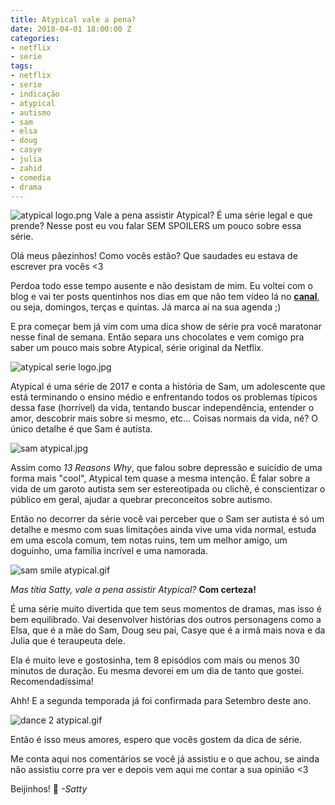 ```yaml
---
title: Atypical vale a pena?
date: 2018-04-01 18:00:00 Z
categories:
- netflix
- serie
tags:
- netflix
- serie
- indicação
- atypical
- autismo
- sam
- elsa
- doug
- casye
- julia
- zahid
- comedia
- drama
---
```


![atypical logo.png](/uploads/atypical%20logo.png)
Vale a pena assistir Atypical? É uma série legal e que prende? Nesse post eu vou falar SEM SPOILERS um pouco sobre essa série. 

Olá meus pãezinhos! Como vocês estão? Que saudades eu estava de escrever pra vocês <3

Perdoa todo esse tempo ausente e não desistam de mim. Eu voltei com o blog e vai ter posts quentinhos nos dias em que não tem vídeo lá no **[canal](http://youtube.com/PenseGeek)**, ou seja, domingos, terças e quintas. Já marca aí na sua agenda ;)

E pra começar bem já vim com uma dica show de série pra você maratonar nesse final de semana. Então separa uns chocolates e vem comigo pra saber um pouco mais sobre Atypical, série original da Netflix. 

![atypical serie logo.jpg](/uploads/atypical%20serie%20logo.jpg)

Atypical é uma série de 2017 e conta a história de Sam, um adolescente que está terminando o ensino médio e enfrentando todos os problemas típicos dessa fase (horrível) da vida, tentando buscar independência, entender o amor, descobrir mais sobre si mesmo, etc… Coisas normais da vida, né? O único detalhe é que Sam é autista.

![sam atypical.jpg](/uploads/sam%20atypical.jpg)

Assim como *13 Reasons Why*, que falou sobre depressão e suicídio de uma forma mais "cool", Atypical tem quase a mesma intenção. É falar sobre a vida de um garoto autista sem ser estereotipada ou clichê, é conscientizar o público em geral, ajudar a quebrar preconceitos sobre autismo.

Então no decorrer da série você vai perceber que o Sam ser autista é só um detalhe e mesmo com suas limitações ainda vive uma vida normal, estuda em uma escola comum, tem notas ruins, tem um melhor amigo, um doguinho, uma família incrível e uma namorada. 

![sam smile atypical.gif](/uploads/sam%20smile%20atypical.gif)

*Mas titia Satty, vale a pena assistir Atypical?* **Com certeza!** 

É uma série muito divertida que tem seus momentos de dramas, mas isso é bem equilibrado. Vai desenvolver histórias dos outros personagens como a Elsa, que é a mãe do Sam, Doug seu pai, Casye que é a irmã mais nova e da Julia que é teraupeuta dele. 

Ela é muito leve e gostosinha, tem 8 episódios com mais ou menos 30 minutos de duração. Eu mesma devorei em um dia de tanto que gostei. Recomendadíssima! 

Ahh! E a segunda temporada já foi confirmada para Setembro deste ano.

![dance 2 atypical.gif](/uploads/dance%202%20atypical.gif)

Então é isso meus amores, espero que vocês gostem da dica de série. 

Me conta aqui nos comentários se você já assistiu e o que achou, se ainda não assistiu corre pra ver e depois vem aqui me contar a sua opinião <3 

Beijinhos! 💋
*-Satty*





